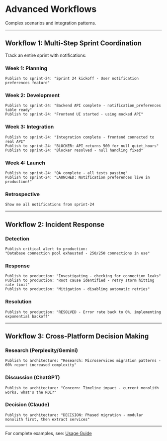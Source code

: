 # Advanced Workflows

Complex scenarios and integration patterns.

---

## Workflow 1: Multi-Step Sprint Coordination

Track an entire sprint with notifications:

### Week 1: Planning
```
Publish to sprint-24: "Sprint 24 kickoff - User notification preferences feature"
```

### Week 2: Development
```
Publish to sprint-24: "Backend API complete - notification_preferences table ready"
Publish to sprint-24: "Frontend UI started - using mocked API"
```

### Week 3: Integration
```
Publish to sprint-24: "Integration complete - frontend connected to real API"
Publish to sprint-24: "BLOCKER: API returns 500 for null quiet_hours"
Publish to sprint-24: "Blocker resolved - null handling fixed"
```

### Week 4: Launch
```
Publish to sprint-24: "QA complete - all tests passing"
Publish to sprint-24: "LAUNCHED: Notification preferences live in production!"
```

### Retrospective
```
Show me all notifications from sprint-24
```

---

## Workflow 2: Incident Response

### Detection
```
Publish critical alert to production:
"Database connection pool exhausted - 250/250 connections in use"
```

### Response
```
Publish to production: "Investigating - checking for connection leaks"
Publish to production: "Root cause identified - retry storm hitting rate limit"
Publish to production: "Mitigation - disabling automatic retries"
```

### Resolution
```
Publish to production: "RESOLVED - Error rate back to 0%, implementing exponential backoff"
```

---

## Workflow 3: Cross-Platform Decision Making

### Research (Perplexity/Gemini)
```
Publish to architecture: "Research: Microservices migration patterns - 60% report increased complexity"
```

### Discussion (ChatGPT)
```
Publish to architecture: "Concern: Timeline impact - current monolith works, what's the ROI?"
```

### Decision (Claude)
```
Publish to architecture: "DECISION: Phased migration - modular monolith first, then extract services"
```

---

For complete examples, see: [Usage Guide](../USAGE_GUIDE.md)
